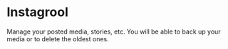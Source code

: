 # Instagrool
Manage your posted media, stories, etc. You will be able to back up your media or to delete the oldest ones.
